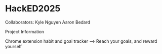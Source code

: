 # HackED2025

Collaborators:
Kyle Nguyen
Aaron Bedard

Project Information

Chrome extension habit and goal tracker
--> Reach your goals, and reward yourself
